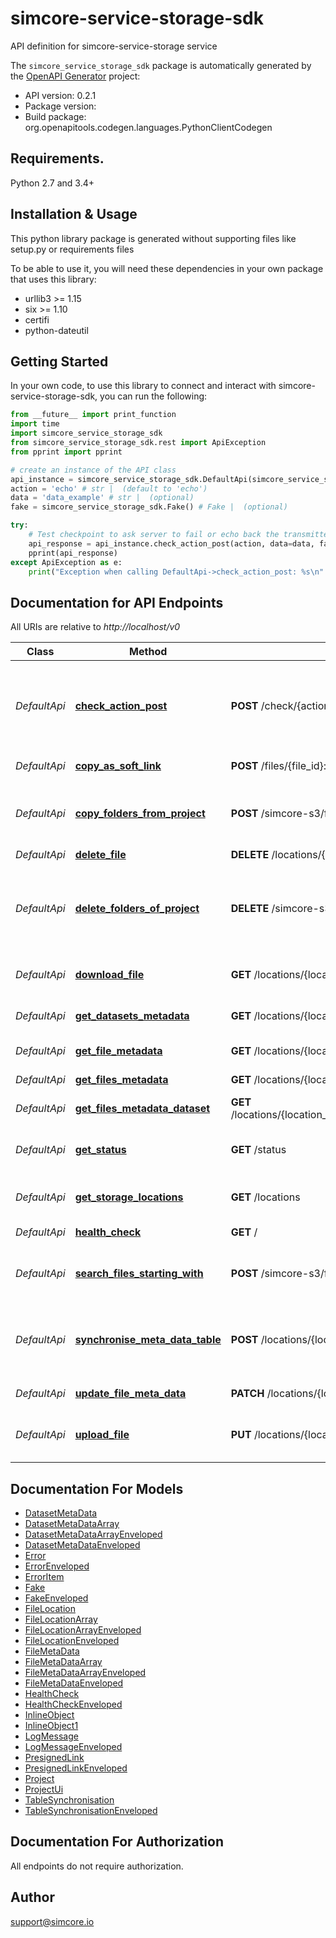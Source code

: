 # simcore-service-storage-sdk
API definition for simcore-service-storage service

The `simcore_service_storage_sdk` package is automatically generated by the [OpenAPI Generator](https://openapi-generator.tech) project:

- API version: 0.2.1
- Package version:
- Build package: org.openapitools.codegen.languages.PythonClientCodegen

## Requirements.

Python 2.7 and 3.4+

## Installation & Usage

This python library package is generated without supporting files like setup.py or requirements files

To be able to use it, you will need these dependencies in your own package that uses this library:

* urllib3 >= 1.15
* six >= 1.10
* certifi
* python-dateutil

## Getting Started

In your own code, to use this library to connect and interact with simcore-service-storage-sdk,
you can run the following:

```python
from __future__ import print_function
import time
import simcore_service_storage_sdk
from simcore_service_storage_sdk.rest import ApiException
from pprint import pprint

# create an instance of the API class
api_instance = simcore_service_storage_sdk.DefaultApi(simcore_service_storage_sdk.ApiClient(configuration))
action = 'echo' # str |  (default to 'echo')
data = 'data_example' # str |  (optional)
fake = simcore_service_storage_sdk.Fake() # Fake |  (optional)

try:
    # Test checkpoint to ask server to fail or echo back the transmitted data
    api_response = api_instance.check_action_post(action, data=data, fake=fake)
    pprint(api_response)
except ApiException as e:
    print("Exception when calling DefaultApi->check_action_post: %s\n" % e)

```

## Documentation for API Endpoints

All URIs are relative to *http://localhost/v0*

Class | Method | HTTP request | Description
------------ | ------------- | ------------- | -------------
*DefaultApi* | [**check_action_post**](simcore_service_storage_sdk/docs/DefaultApi.md#check_action_post) | **POST** /check/{action} | Test checkpoint to ask server to fail or echo back the transmitted data
*DefaultApi* | [**copy_as_soft_link**](simcore_service_storage_sdk/docs/DefaultApi.md#copy_as_soft_link) | **POST** /files/{file_id}:soft-copy | Copy as soft link
*DefaultApi* | [**copy_folders_from_project**](simcore_service_storage_sdk/docs/DefaultApi.md#copy_folders_from_project) | **POST** /simcore-s3/folders | Deep copies of all data from source to destination project in s3
*DefaultApi* | [**delete_file**](simcore_service_storage_sdk/docs/DefaultApi.md#delete_file) | **DELETE** /locations/{location_id}/files/{fileId} | Deletes file
*DefaultApi* | [**delete_folders_of_project**](simcore_service_storage_sdk/docs/DefaultApi.md#delete_folders_of_project) | **DELETE** /simcore-s3/folders/{folder_id} | Deletes all objects within a node_id or within a project_id if node_id is omitted
*DefaultApi* | [**download_file**](simcore_service_storage_sdk/docs/DefaultApi.md#download_file) | **GET** /locations/{location_id}/files/{fileId} | Gets download link for file at location
*DefaultApi* | [**get_datasets_metadata**](simcore_service_storage_sdk/docs/DefaultApi.md#get_datasets_metadata) | **GET** /locations/{location_id}/datasets | Lists all dataset&#39;s metadata
*DefaultApi* | [**get_file_metadata**](simcore_service_storage_sdk/docs/DefaultApi.md#get_file_metadata) | **GET** /locations/{location_id}/files/{fileId}/metadata | Get file metadata
*DefaultApi* | [**get_files_metadata**](simcore_service_storage_sdk/docs/DefaultApi.md#get_files_metadata) | **GET** /locations/{location_id}/files/metadata | Lists all file&#39;s metadata
*DefaultApi* | [**get_files_metadata_dataset**](simcore_service_storage_sdk/docs/DefaultApi.md#get_files_metadata_dataset) | **GET** /locations/{location_id}/datasets/{dataset_id}/metadata | Get dataset metadata
*DefaultApi* | [**get_status**](simcore_service_storage_sdk/docs/DefaultApi.md#get_status) | **GET** /status | checks status of self and connected services
*DefaultApi* | [**get_storage_locations**](simcore_service_storage_sdk/docs/DefaultApi.md#get_storage_locations) | **GET** /locations | Lists available storage locations
*DefaultApi* | [**health_check**](simcore_service_storage_sdk/docs/DefaultApi.md#health_check) | **GET** / | Service health-check endpoint
*DefaultApi* | [**search_files_starting_with**](simcore_service_storage_sdk/docs/DefaultApi.md#search_files_starting_with) | **POST** /simcore-s3/files/metadata:search | Returns metadata for all files matching a pattern
*DefaultApi* | [**synchronise_meta_data_table**](simcore_service_storage_sdk/docs/DefaultApi.md#synchronise_meta_data_table) | **POST** /locations/{location_id}:sync | Manually triggers the synchronisation of the file meta data table in the database
*DefaultApi* | [**update_file_meta_data**](simcore_service_storage_sdk/docs/DefaultApi.md#update_file_meta_data) | **PATCH** /locations/{location_id}/files/{fileId}/metadata | Update file metadata
*DefaultApi* | [**upload_file**](simcore_service_storage_sdk/docs/DefaultApi.md#upload_file) | **PUT** /locations/{location_id}/files/{fileId} | Returns upload link or performs copy operation to datcore


## Documentation For Models

 - [DatasetMetaData](simcore_service_storage_sdk/docs/DatasetMetaData.md)
 - [DatasetMetaDataArray](simcore_service_storage_sdk/docs/DatasetMetaDataArray.md)
 - [DatasetMetaDataArrayEnveloped](simcore_service_storage_sdk/docs/DatasetMetaDataArrayEnveloped.md)
 - [DatasetMetaDataEnveloped](simcore_service_storage_sdk/docs/DatasetMetaDataEnveloped.md)
 - [Error](simcore_service_storage_sdk/docs/Error.md)
 - [ErrorEnveloped](simcore_service_storage_sdk/docs/ErrorEnveloped.md)
 - [ErrorItem](simcore_service_storage_sdk/docs/ErrorItem.md)
 - [Fake](simcore_service_storage_sdk/docs/Fake.md)
 - [FakeEnveloped](simcore_service_storage_sdk/docs/FakeEnveloped.md)
 - [FileLocation](simcore_service_storage_sdk/docs/FileLocation.md)
 - [FileLocationArray](simcore_service_storage_sdk/docs/FileLocationArray.md)
 - [FileLocationArrayEnveloped](simcore_service_storage_sdk/docs/FileLocationArrayEnveloped.md)
 - [FileLocationEnveloped](simcore_service_storage_sdk/docs/FileLocationEnveloped.md)
 - [FileMetaData](simcore_service_storage_sdk/docs/FileMetaData.md)
 - [FileMetaDataArray](simcore_service_storage_sdk/docs/FileMetaDataArray.md)
 - [FileMetaDataArrayEnveloped](simcore_service_storage_sdk/docs/FileMetaDataArrayEnveloped.md)
 - [FileMetaDataEnveloped](simcore_service_storage_sdk/docs/FileMetaDataEnveloped.md)
 - [HealthCheck](simcore_service_storage_sdk/docs/HealthCheck.md)
 - [HealthCheckEnveloped](simcore_service_storage_sdk/docs/HealthCheckEnveloped.md)
 - [InlineObject](simcore_service_storage_sdk/docs/InlineObject.md)
 - [InlineObject1](simcore_service_storage_sdk/docs/InlineObject1.md)
 - [LogMessage](simcore_service_storage_sdk/docs/LogMessage.md)
 - [LogMessageEnveloped](simcore_service_storage_sdk/docs/LogMessageEnveloped.md)
 - [PresignedLink](simcore_service_storage_sdk/docs/PresignedLink.md)
 - [PresignedLinkEnveloped](simcore_service_storage_sdk/docs/PresignedLinkEnveloped.md)
 - [Project](simcore_service_storage_sdk/docs/Project.md)
 - [ProjectUi](simcore_service_storage_sdk/docs/ProjectUi.md)
 - [TableSynchronisation](simcore_service_storage_sdk/docs/TableSynchronisation.md)
 - [TableSynchronisationEnveloped](simcore_service_storage_sdk/docs/TableSynchronisationEnveloped.md)


## Documentation For Authorization

 All endpoints do not require authorization.


## Author

support@simcore.io
